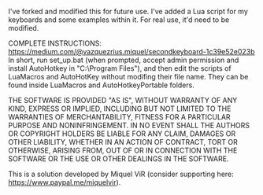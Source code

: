I've forked and modified this for future use. I've added a Lua script for my keyboards and some examples within it. For real use, it'd need to be modified.</br>

COMPLETE INSTRUCTIONS: https://medium.com/@vazquezrius.miquel/secondkeyboard-1c39e52e023b
In short, run set_up.bat (when prompted, accept admin permission and install AutoHotkey in "C:\Program Files\"), and then edit the scripts of LuaMacros and AutoHotKey without modifing their file name. They can be found inside LuaMacros and AutoHotkeyPortable folders.

THE SOFTWARE IS PROVIDED "AS IS", WITHOUT WARRANTY OF ANY KIND, EXPRESS OR IMPLIED, INCLUDING BUT NOT LIMITED TO THE WARRANTIES OF MERCHANTABILITY, FITNESS FOR A PARTICULAR PURPOSE AND NONINFRINGEMENT. IN NO EVENT SHALL THE AUTHORS OR COPYRIGHT HOLDERS BE LIABLE FOR ANY CLAIM, DAMAGES OR OTHER LIABILITY, WHETHER IN AN ACTION OF CONTRACT, TORT OR OTHERWISE, ARISING FROM, OUT OF OR IN CONNECTION WITH THE SOFTWARE OR THE USE OR OTHER DEALINGS IN THE SOFTWARE.

This is a solution developed by Miquel ViR (consider supporting here: https://www.paypal.me/miquelvir).
